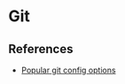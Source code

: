 # Git

## References

* [Popular git config options](https://jvns.ca/blog/2024/02/16/popular-git-config-options/)
